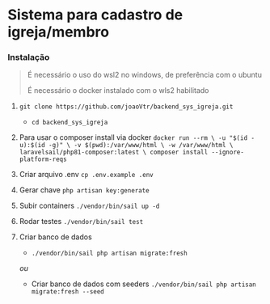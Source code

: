 # Sistema para cadastro de igreja/membro

### Instalação

> É necessário o uso do wsl2 no windows, de preferência com o ubuntu 
>
> É necessário o docker instalado com o wls2 habilitado

1. `git clone https://github.com/joaoVtr/backend_sys_igreja.git`
    - `cd backend_sys_igreja`
    
2. Para usar o composer install via docker `docker run --rm \
    -u "$(id -u):$(id -g)" \
    -v $(pwd):/var/www/html \
    -w /var/www/html \
    laravelsail/php81-composer:latest \
    composer install --ignore-platform-reqs`
    
3. Criar arquivo .env `cp .env.example .env`

4. Gerar chave  `php artisan key:generate`

5. Subir containers `./vendor/bin/sail up -d`

6. Rodar testes `./vendor/bin/sail test`

7. Criar banco de dados 
    - `./vendor/bin/sail php artisan migrate:fresh`
    
    *ou*
    
    - Criar banco de dados com seeders `./vendor/bin/sail php artisan migrate:fresh --seed`
